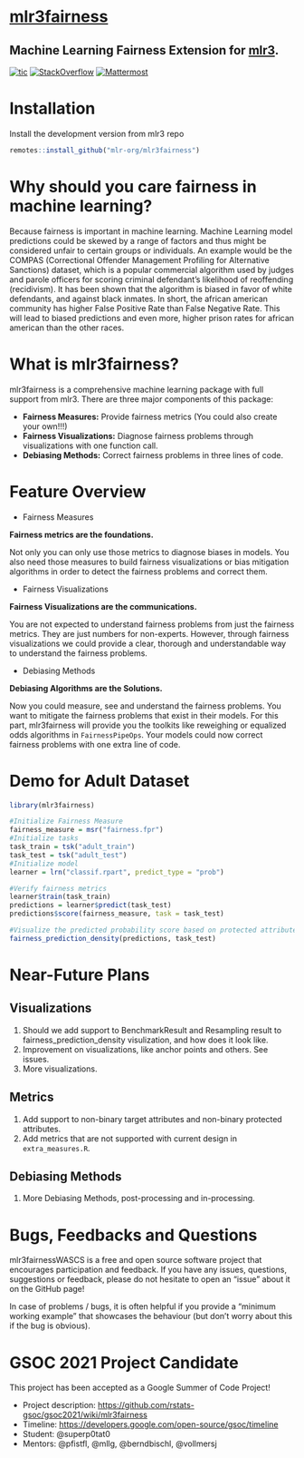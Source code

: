 # [mlr3fairness](https://github.com/mlr-org/mlr3fairness)
## Machine Learning Fairness Extension for [mlr3](https://github.com/mlr-org/mlr3).

[![tic](https://github.com/mlr-org/mlr3proba/workflows/tic/badge.svg?branch=main)](https://github.com/mlr-org/mlr3fairness/actions)
[![StackOverflow](https://img.shields.io/badge/stackoverflow-mlr3-orange.svg)](https://stackoverflow.com/questions/tagged/mlr3)
[![Mattermost](https://img.shields.io/badge/chat-mattermost-orange.svg)](https://lmmisld-lmu-stats-slds.srv.mwn.de/mlr_invite/)

# Installation

Install the development version from mlr3 repo

```r
remotes::install_github("mlr-org/mlr3fairness")
```

# Why should you care fairness in machine learning?

Because fairness is important in machine learning. Machine Learning model predictions could be skewed by a range of factors and thus might be considered unfair to certain groups or individuals. An example would be the COMPAS (Correctional Offender Management Profiling for Alternative Sanctions) dataset, which is a popular commercial algorithm used by judges and parole officers for scoring criminal defendant’s likelihood of reoffending (recidivism). It has been shown that the algorithm is biased in favor of white defendants, and against black inmates. In short, the african american community has higher False Positive Rate than False Negative Rate. This will lead to biased predictions and even more, higher prison rates for african american than the other races.


# What is mlr3fairness?

mlr3fairness is a comprehensive machine learning package with full support from mlr3. There are three major components of this package:
* **Fairness Measures:** Provide fairness metrics (You could also create your own!!!)
* **Fairness Visualizations:** Diagnose fairness problems through visualizations with one function call.
* **Debiasing Methods:** Correct fairness problems in three lines of code.

# Feature Overview

* Fairness Measures

**Fairness metrics are the foundations.**

Not only you can only use those metrics to diagnose biases in models. You also need those measures to build fairness visualizations or bias mitigation algorithms in order to detect the fairness problems and correct them.

* Fairness Visualizations

**Fairness Visualizations are the communications.**

You are not expected to understand fairness problems from just the fairness metrics. They are just numbers for non-experts. However, through fairness visualizations we could provide a clear, thorough and understandable way to understand the fairness problems.

* Debiasing Methods

**Debiasing Algorithms are the Solutions.**

Now you could measure, see and understand the fairness problems. You want to mitigate the fairness problems that exist in their models. For this part, mlr3fairness will provide you the toolkits like reweighing or equalized odds algorithms in `FairnessPipeOps`. Your models could now correct fairness problems with one extra line of code.

# Demo for Adult Dataset

```r
library(mlr3fairness)

#Initialize Fairness Measure
fairness_measure = msr("fairness.fpr")
#Initialize tasks
task_train = tsk("adult_train")
task_test = tsk("adult_test")
#Initialize model
learner = lrn("classif.rpart", predict_type = "prob")

#Verify fairness metrics
learner$train(task_train)
predictions = learner$predict(task_test)
predictions$score(fairness_measure, task = task_test)

#Visualize the predicted probability score based on protected attribute.
fairness_prediction_density(predictions, task_test)
```

# Near-Future Plans

## Visualizations
1. Should we add support to BenchmarkResult and Resampling result to fairness_prediction_density visulization, and how does it look like.
2. Improvement on visualizations, like anchor points and others. See issues.
3. More visualizations.

## Metrics
1. Add support to non-binary target attributes and non-binary protected attributes.
2. Add metrics that are not supported with current design in `extra_measures.R`.

## Debiasing Methods
1. More Debiasing Methods, post-processing and in-processing.

# Bugs, Feedbacks and Questions

mlr3fairnessWASCS is a free and open source software project that encourages participation and feedback. If you have any issues, questions, suggestions or feedback, please do not hesitate to open an “issue” about it on the GitHub page!

In case of problems / bugs, it is often helpful if you provide a “minimum working example” that showcases the behaviour (but don’t worry about this if the bug is obvious).

# GSOC 2021 Project Candidate

This project has been accepted as a Google Summer of Code Project!

* Project description: https://github.com/rstats-gsoc/gsoc2021/wiki/mlr3fairness
* Timeline: https://developers.google.com/open-source/gsoc/timeline
* Student: @superp0tat0
* Mentors: @pfistfl, @mllg, @berndbischl, @vollmersj


